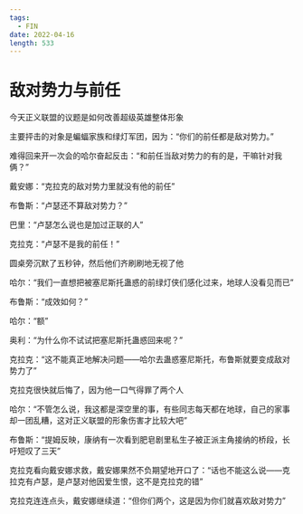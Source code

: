 ```yaml
---
tags:
  - FIN
date: 2022-04-16
length: 533
---
```


# 敌对势力与前任

今天正义联盟的议题是如何改善超级英雄整体形象

主要抨击的对象是蝙蝠家族和绿灯军团，因为：“你们的前任都是敌对势力。”

难得回来开一次会的哈尔奋起反击：“和前任当敌对势力的有的是，干嘛针对我俩？”

戴安娜：“克拉克的敌对势力里就没有他的前任”

布鲁斯：“卢瑟还不算敌对势力？”

巴里：“卢瑟怎么说也是加过正联的人”

克拉克：“卢瑟不是我的前任！”

圆桌旁沉默了五秒钟，然后他们齐刷刷地无视了他

哈尔：“我们一直想把被塞尼斯托蛊惑的前绿灯侠们感化过来，地球人没看见而已”

布鲁斯：“成效如何？”

哈尔：“额”

奥利：“为什么你不试试把塞尼斯托蛊惑回来呢？”

克拉克：“这不能真正地解决问题——哈尔去蛊惑塞尼斯托，布鲁斯就要变成敌对势力了”

克拉克很快就后悔了，因为他一口气得罪了两个人

哈尔：“不管怎么说，我这都是深空里的事，有些同志每天都在地球，自己的家事却一团乱糟，这对正义联盟的形象伤害才比较大吧”

布鲁斯：“提姆反映，康纳有一次看到肥皂剧里私生子被正派主角接纳的桥段，长吁短叹了三天”

克拉克看向戴安娜求救，戴安娜果然不负期望地开口了：“话也不能这么说——克拉克有卢瑟，是卢瑟对他因爱生恨，这不是克拉克的错”

克拉克连连点头，戴安娜继续道：“但你们两个，这是因为你们就喜欢敌对势力”
